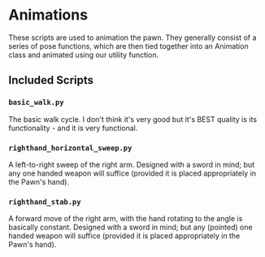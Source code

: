 # Animations

These scripts are used to animation the pawn. They generally consist of a series of pose functions, which are then tied together into an Animation class and animated using our utility function.

## Included Scripts

### `basic_walk.py`
The basic walk cycle. I don't think it's very good but it's BEST quality is its functionality - and it is very functional.

### `righthand_horizontal_sweep.py`
A left-to-right sweep of the right arm. Designed with a sword in mind; but any one handed weapon will suffice (provided it is placed appropriately in the Pawn's hand).

### `righthand_stab.py`
A forward move of the right arm, with the hand rotating to the angle is basically constant. Designed with a sword in mind; but any (pointed) one handed weapon will suffice (provided it is placed appropriately in the Pawn's hand).

